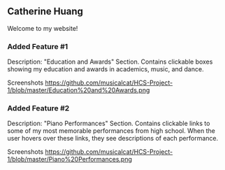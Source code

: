## Catherine Huang

Welcome to my website!

### Added Feature #1

Description: "Education and Awards" Section. Contains clickable boxes showing my education and awards in academics, music, and dance.

Screenshots
https://github.com/musicalcat/HCS-Project-1/blob/master/Education%20and%20Awards.png

### Added Feature #2

Description: "Piano Performances" Section. Contains clickable links to some of my most memorable performances from high school. When the user hovers over these links, they see descriptions of each performance. 

Screenshots
https://github.com/musicalcat/HCS-Project-1/blob/master/Piano%20Performances.png

